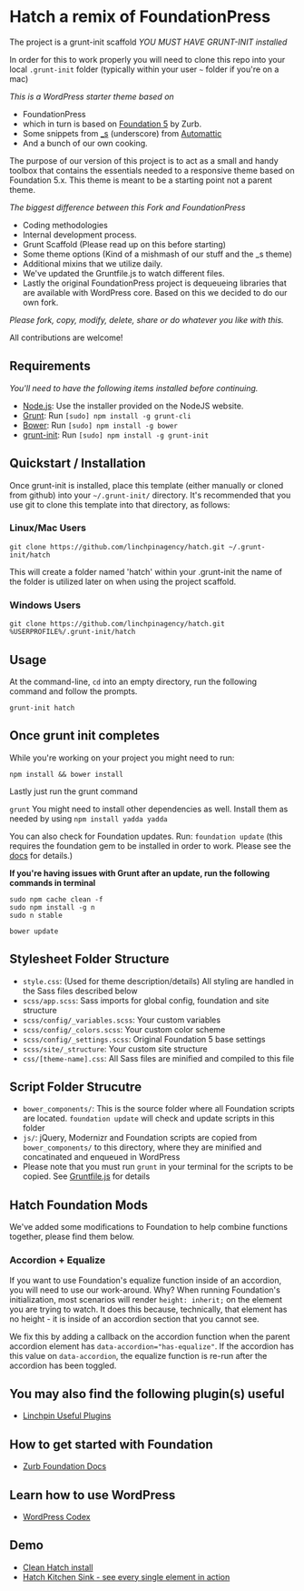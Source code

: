 # Hatch a remix of FoundationPress

The project is a grunt-init scaffold *YOU MUST HAVE GRUNT-INIT installed*

In order for this to work properly you will need to clone this repo into your local ```.grunt-init``` folder (typically within your user ```~``` folder if you're on a mac)

*This is a WordPress starter theme based on*
 * FoundationPress
 * which in turn is based on [Foundation 5](http://foundation.zurb.com) by Zurb.
 * Some snippets from [_s](https://github.com/automattic/_s) (underscore) from [Automattic](http://automattic.com)
 * And a bunch of our own cooking.

The purpose of our version of this project is to act as a small and handy toolbox that contains the essentials needed to a responsive theme based on Foundation 5.x. This theme is meant to be a starting point not a parent theme.

*The biggest difference between this Fork and FoundationPress*
  * Coding methodologies
  * Internal development process.
  * Grunt Scaffold (Please read up on this before starting)
  * Some theme options (Kind of a mishmash of our stuff and the _s theme)
  * Additional mixins that we utilize daily.
  * We've updated the Gruntfile.js to watch different files.
  * Lastly the original FoundationPress project is dequeueing libraries that are available with WordPress core. Based on this we decided to do our own fork.

*Please fork, copy, modify, delete, share or do whatever you like with this.*

All contributions are welcome!

## Requirements

*You'll need to have the following items installed before continuing.*
  * [Node.js](http://nodejs.org): Use the installer provided on the NodeJS website.
  * [Grunt](http://gruntjs.com/): Run `[sudo] npm install -g grunt-cli`
  * [Bower](http://bower.io): Run `[sudo] npm install -g bower`
  * [grunt-init](http://gruntjs.com/project-scaffolding): Run `[sudo] npm install -g grunt-init`
  
## Quickstart / Installation

Once grunt-init is installed, place this template (either manually or cloned from github) into your `~/.grunt-init/` directory. It's recommended that you use git to clone this template into that directory, as follows:

### Linux/Mac Users

```
git clone https://github.com/linchpinagency/hatch.git ~/.grunt-init/hatch
```
This will create a folder named 'hatch' within your .grunt-init the name of the folder is utilized later on when using the project scaffold.

### Windows Users

```
git clone https://github.com/linchpinagency/hatch.git %USERPROFILE%/.grunt-init/hatch
```

## Usage

At the command-line, ```cd``` into an empty directory, run the following command and follow the prompts.

```
grunt-init hatch
```

## Once grunt init completes ##

While you're working on your project you might need to run:

`npm install && bower install`

Lastly just run the grunt command

`grunt` You might need to install other dependencies as well. Install them as needed by using `npm install yadda yadda`

You can also check for Foundation updates. Run: ```foundation update``` (this requires the foundation gem to be installed in order to work. Please see the [docs](http://foundation.zurb.com/docs/sass.html) for details.)

**If you're having issues with Grunt after an update, run the following commands in terminal**
```
sudo npm cache clean -f
sudo npm install -g n
sudo n stable

bower update
```

## Stylesheet Folder Structure

  * `style.css`: (Used for theme description/details) All styling are handled in the Sass files described below
  * `scss/app.scss`: Sass imports for global config, foundation and site structure
  * `scss/config/_variables.scss`: Your custom variables
  * `scss/config/_colors.scss`: Your custom color scheme
  * `scss/config/_settings.scss`: Original Foundation 5 base settings
  * `scss/site/_structure`: Your custom site structure
  * `css/[theme-name].css`: All Sass files are minified and compiled to this file

## Script Folder Strucutre

  * `bower_components/`: This is the source folder where all Foundation scripts are located. `foundation update` will check and update scripts in this folder
  * `js/`: jQuery, Modernizr and Foundation scripts are copied from `bower_components/` to this directory, where they are minified and concatinated and enqueued in WordPress
  * Please note that you must run `grunt` in your terminal for the scripts to be copied. See [Gruntfile.js](https://github.com/linchpinagency/FoundationPress/blob/master/Gruntfile.js) for details

## Hatch Foundation Mods

We've added some modifications to Foundation to help combine functions together, please find them below.

### Accordion + Equalize

If you want to use Foundation's equalize function inside of an accordion, you will need to use our work-around. Why? When running Foundation's initialization, most scenarios will render `height: inherit;` on the element you are trying to watch. It does this because, technically, that element has no height - it is inside of an accordion section that you cannot see.

We fix this by adding a callback on the accordion function when the parent accordion element has `data-accordion="has-equalize"`. If the accordion has this value on `data-accordion`, the equalize function is re-run after the accordion has been toggled.

## You may also find the following plugin(s) useful
* [Linchpin Useful Plugins](http://github.com/linchpinagency/shortcodes/)

## How to get started with Foundation

* [Zurb Foundation Docs](http://foundation.zurb.com/docs/)

## Learn how to use WordPress

* [WordPress Codex](http://codex.wordpress.org/)

## Demo

* [Clean Hatch install](http://hatch.linchpin.agency)
* [Hatch Kitchen Sink - see every single element in action](http://hatch.linchpin.agency/kitchen-sink/)